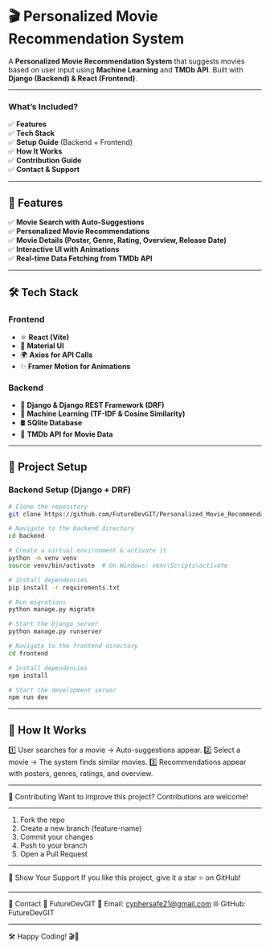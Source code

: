 # 🎬 Personalized Movie Recommendation System  

A **Personalized Movie Recommendation System** that suggests movies based on user input using **Machine Learning** and **TMDb API**. Built with **Django (Backend) & React (Frontend)**.

---

### **What’s Included?**
✅ **Features**  
✅ **Tech Stack**  
✅ **Setup Guide** (Backend + Frontend)  
✅ **How It Works**   
✅ **Contribution Guide**  
✅ **Contact & Support**

---

## 🚀 Features  

✅ **Movie Search with Auto-Suggestions**  
✅ **Personalized Movie Recommendations**  
✅ **Movie Details (Poster, Genre, Rating, Overview, Release Date)**  
✅ **Interactive UI with Animations**  
✅ **Real-time Data Fetching from TMDb API**  

---

## 🛠️ Tech Stack  

### **Frontend**  
- ⚛️ **React (Vite)**
- 🎨 **Material UI**
- 🌍 **Axios for API Calls**
- ✨ **Framer Motion for Animations**

### **Backend**  
- 🐍 **Django & Django REST Framework (DRF)**
- 🤖 **Machine Learning (TF-IDF & Cosine Similarity)**
- 🛢️ **SQlite Database**
- 📡 **TMDb API for Movie Data**

---

## 🎥 Project Setup  

### **Backend Setup (Django + DRF)**  

```bash
# Clone the repository
git clone https://github.com/FutureDevGIT/Personalized_Movie_Recommendation_System.git

# Navigate to the backend directory
cd backend

# Create a virtual environment & activate it
python -m venv venv
source venv/bin/activate  # On Windows: venv\Scripts\activate

# Install dependencies
pip install -r requirements.txt

# Run migrations
python manage.py migrate

# Start the Django server
python manage.py runserver

# Navigate to the frontend directory
cd frontend

# Install dependencies
npm install

# Start the development server
npm run dev
```
---

📌 How It Works
---
1️⃣ User searches for a movie → Auto-suggestions appear.
2️⃣ Select a movie → The system finds similar movies.
3️⃣ Recommendations appear with posters, genres, ratings, and overview.

---

🤝 Contributing
Want to improve this project? Contributions are welcome!

---

1. Fork the repo
2. Create a new branch (feature-name)
3. Commit your changes
4. Push to your branch
5. Open a Pull Request

---

🌟 Show Your Support
If you like this project, give it a star ⭐ on GitHub!

---

🔗 Contact
💬 FutureDevGIT
📧 Email: cyphersafe21@gmail.com
🌐 GitHub: FutureDevGIT

---

🛠 Happy Coding! 🎬🚀
